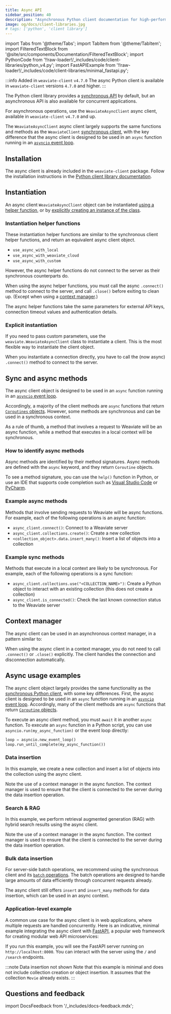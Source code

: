 ```yaml
---
title: Async API
sidebar_position: 40
description: "Asynchronous Python client documentation for high-performance, non-blocking Weaviate operations."
image: og/docs/client-libraries.jpg
# tags: ['python', 'client library']
---
```


import Tabs from '@theme/Tabs';
import TabItem from '@theme/TabItem';
import FilteredTextBlock from '@site/src/components/Documentation/FilteredTextBlock';
import PythonCode from '!!raw-loader!/_includes/code/client-libraries/python_v4.py';
import FastAPIExample from '!!raw-loader!/_includes/code/client-libraries/minimal_fastapi.py';

:::info Added in `weaviate-client` `v4.7.0`
The async Python client is available in `weaviate-client` versions `4.7.0` and higher.
:::

The Python client library provides a [synchronous API](./index.mdx) by default, but an asynchronous API is also available for concurrent applications.

For asynchronous operations, use the `WeaviateAsyncClient` async client, available in `weaviate-client` `v4.7.0` and up.

The `WeaviateAsyncClient` async client largely supports the same functions and methods as the `WeaviateClient` [synchronous client](./index.mdx), with the key difference that the async client is designed to be used in an `async` function running in an [`asyncio` event loop](https://docs.python.org/3/library/asyncio-eventloop.html#asyncio-event-loop).

<!-- TODO[g-despot] Uncomment when available 
import AcademyAdmonition from '@site/src/components/AcademyAdmonition';

<AcademyAdmonition 
  courseId="async-python-client-usage"
/>
-->

## Installation

The async client is already included in the `weaviate-client` package. Follow the installation instructions in the [Python client library documentation](./index.mdx#installation).

## Instantiation

An async client `WeaviateAsyncClient` object can be instantiated [using a helper function](#instantiation-helper-functions), or by [explicitly creating an instance of the class](#explicit-instantiation).

### Instantiation helper functions

<!-- TODO[g-despot]: Add link to external Python references once created for "synchronous client helper functions" -->
These instantiation helper functions are similar to the synchronous client helper functions, and return an equivalent async client object.

- `use_async_with_local`
- `use_async_with_weaviate_cloud`
- `use_async_with_custom`

However, the async helper functions do not connect to the server as their synchronous counterparts do.

When using the async helper functions, you must call the async `.connect()` method to connect to the server, and call `.close()` before exiting to clean up. (Except when using a [context manager](#context-manager).)

<!-- TODO[g-despot]: Add link to external Python references once created for "external API keys", "connection timeout values" and "authentication details" -->
The async helper functions take the same parameters for external API keys, connection timeout values and authentication details.

<Tabs className="code" groupId="languages">
<TabItem value="wcd" label="WCD">

<FilteredTextBlock
  text={PythonCode}
  startMarker="# AsyncWCDInstantiation"
  endMarker="# END AsyncWCDInstantiation"
  language="py"
/>

</TabItem>
<TabItem value="local" label="Local">

  <FilteredTextBlock
    text={PythonCode}
    startMarker="# AsyncLocalInstantiationBasic"
    endMarker="# END AsyncLocalInstantiationBasic"
    language="py"
  />

</TabItem>

<!-- TODO - add embedded equivalent when available in client -->

<TabItem value="custom" label="Custom">

<FilteredTextBlock
  text={PythonCode}
  startMarker="# AsyncCustomInstantiationBasic"
  endMarker="# END AsyncCustomInstantiationBasic"
  language="py"
/>

</TabItem>
</Tabs>

### Explicit instantiation

If you need to pass custom parameters, use the `weaviate.WeaviateAsyncClient` class to instantiate a client. This is the most flexible way to instantiate the client object.

<FilteredTextBlock
  text={PythonCode}
  startMarker="# AsyncDirectInstantiationFull"
  endMarker="# END AsyncDirectInstantiationFull"
  language="py"
/>

When you instantiate a connection directly, you have to call the (now async) `.connect()` method to connect to the server.

<FilteredTextBlock
  text={PythonCode}
  startMarker="# AsyncDirectInstantiationAndConnect"
  endMarker="# END AsyncDirectInstantiationAndConnect"
  language="py"
/>

## Sync and async methods

The async client object is designed to be used in an `async` function running in an [`asyncio` event loop](https://docs.python.org/3/library/asyncio-eventloop.html#asyncio-event-loop).

Accordingly, a majority of the client methods are `async` functions that return [`Coroutines` objects](https://docs.python.org/3/library/asyncio-task.html#coroutine). However, some methods are synchronous and can be used in a synchronous context.

As a rule of thumb, a method that involves a request to Weaviate will be an async function, while a method that executes in a local context will be synchronous.

### How to identify async methods

Async methods are identified by their method signatures. Async methods are defined with the `async` keyword, and they return `Coroutine` objects.

To see a method signature, you can use the `help()` function in Python, or use an IDE that supports code completion such as [Visual Studio Code](https://code.visualstudio.com/docs) or [PyCharm](https://www.jetbrains.com/help/pycharm/viewing-reference-information.html).

### Example async methods

Methods that involve sending requests to Weaviate will be async functions. For example, each of the following operations is an async function:

- `async_client.connect()`: Connect to a Weaviate server
- `async_client.collections.create()`: Create a new collection
- `<collection_object>.data.insert_many()`: Insert a list of objects into a collection

### Example sync methods

Methods that execute in a local context are likely to be synchronous. For example, each of the following operations is a sync function:

- `async_client.collections.use("<COLLECTION_NAME>")`: Create a Python object to interact with an existing collection (this does not create a collection)
- `async_client.is_connected()`: Check the last known connection status to the Weaviate server

## Context manager

The async client can be used in an asynchronous context manager, in a pattern similar to:

<FilteredTextBlock
  text={PythonCode}
  startMarker="# START AsyncContextManager"
  endMarker="# END AsyncContextManager"
  language="py"
/>

When using the async client in a context manager, you do not need to call `.connect()` or `.close()` explicitly. The client handles the connection and disconnection automatically.

## Async usage examples

The async client object largely provides the same functionality as the [synchronous Python client](./index.mdx), with some key differences. First, the async client is designed to be used in an `async` function running in an [`asyncio` event loop](https://docs.python.org/3/library/asyncio-eventloop.html#asyncio-event-loop). Accordingly, many of the client methods are `async` functions that return [`Coroutine` objects](https://docs.python.org/3/library/asyncio-task.html#coroutine).

To execute an async client method, you must `await` it in another `async` function. To execute an `async` function in a Python script, you can use `asyncio.run(my_async_function)` or the event loop directly:

```python
loop = asyncio.new_event_loop()
loop.run_until_complete(my_async_function())
```

### Data insertion

In this example, we create a new collection and insert a list of objects into the collection using the async client.

Note the use of a context manager in the async function. The context manager is used to ensure that the client is connected to the server during the data insertion operation.

<FilteredTextBlock
  text={PythonCode}
  startMarker="# START AsyncInsertionExample"
  endMarker="# END AsyncInsertionExample"
  language="py"
/>

### Search & RAG

In this example, we perform retrieval augmented generation (RAG) with hybrid search results using the async client.

Note the use of a context manager in the async function. The context manager is used to ensure that the client is connected to the server during the data insertion operation.

<FilteredTextBlock
  text={PythonCode}
  startMarker="# START AsyncSearchExample"
  endMarker="# END AsyncSearchExample"
  language="py"
/>

### Bulk data insertion

For server-side batch operations, we recommend using the synchronous client and its [`batch` operations](../../manage-objects/import.mdx). The batch operations are designed to handle large amounts of data efficiently through concurrent requests already.

The async client still offers `insert` and `insert_many` methods for data insertion, which can be used in an async context.

### Application-level example

A common use case for the async client is in web applications, where multiple requests are handled concurrently. Here is an indicative, minimal example integrating the async client with [FastAPI](https://fastapi.tiangolo.com/), a popular web framework for creating modular web API microservices:

<FilteredTextBlock
  text={FastAPIExample}
  startMarker="# START FastAPI Example"
  endMarker="# END FastAPI Example"
  language="py"
/>

If you run this example, you will see the FastAPI server running on `http://localhost:8000`. You can interact with the server using the `/` and `/search` endpoints.

:::note Data insertion not shown
Note that this example is minimal and does not include collection creation or object insertion. It assumes that the collection `Movie` already exists.
:::

## Questions and feedback

import DocsFeedback from '/_includes/docs-feedback.mdx';

<DocsFeedback/>
